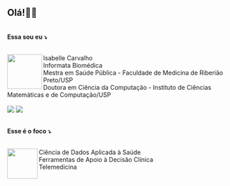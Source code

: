 <h2>Olá!👋👋</h2><br>
<strong>Essa sou eu ⤵</strong><br><br>
<p> 
  <img src="https://user-images.githubusercontent.com/8505960/121901859-29805300-ccfd-11eb-800a-999ec65964dc.png" width="80px" height="80px" align='left' />
  Isabelle Carvalho<br>
  Informata Biomédica <br>
  Mestra em Saúde Pública - Faculdade de Medicina de Riberião Preto/USP<br>
  Doutora em Ciência da Computação - Instituto de Ciências Matemáticas e de Computação/USP<br><br> 
  <a href="https://www.linkedin.com/in/isabelle--carvalho" target="_blank" alt="Linkedin">
  <img src="https://img.shields.io/badge/-Linkedin-0e76a8?style=flat-square&logo=Linkedin&logoColor=white&link=LINK-DO-SEU-LINKEDIN" /></a>
  <a href="http://lattes.cnpq.br/1745858093283632" target="_blank" alt="Linkedin">
  <img src="http://img.shields.io/badge/-CVLattes-808080?style=flat-square&logo=scala&logoColor=white&link=LINK-DO-SEU-CV" /></a>
</p><br>
<strong>Esse é o foco ⤵</strong><br><br>
<p> 
  <img src="https://user-images.githubusercontent.com/8505960/121899938-3f8d1400-ccfb-11eb-9b41-d21453ce3235.png" width="70px" height="70px" align='left' />
  Ciência de Dados Aplicada à Saúde<br>
  Ferramentas de Apoio à Decisão Clínica<br>
  Telemedicina<br>
</p>

